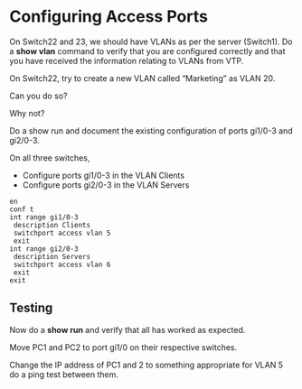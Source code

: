# Configuring Access Ports

On Switch22 and 23, we should have VLANs as per the server (Switch1). Do a **show vlan** command to verify that you are configured correctly and that you have received the information relating to VLANs from VTP.

On Switch22, try to create a new VLAN called “Marketing” as VLAN 20.&#x20;

Can you do so?&#x20;

Why not?

Do a show run and document the existing configuration of ports gi1/0-3 and gi2/0-3.

On all three switches,&#x20;

* Configure ports gi1/0-3 in the VLAN Clients&#x20;
* Configure ports gi2/0-3 in the VLAN Servers

```
en
conf t
int range gi1/0-3
 description Clients
 switchport access vlan 5
 exit
int range gi2/0-3
 description Servers
 switchport access vlan 6
 exit 
exit
```

## Testing

Now do a **show run** and verify that all has worked as expected.&#x20;

Move PC1 and PC2 to port gi1/0 on their respective switches. &#x20;

Change the IP address of PC1 and 2 to something appropriate for VLAN 5 do a ping test between them.

